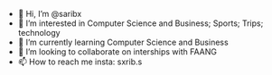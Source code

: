 - 👋 Hi, I’m @saribx
- 👀 I’m interested in Computer Science and Business; Sports; Trips; technology 
- 🌱 I’m currently learning Computer Science and Business
- 💞️ I’m looking to collaborate on interships with FAANG
- 📫 How to reach me insta: sxrib.s

<!---
saribx/saribx is a ✨ special ✨ repository because its `README.md` (this file) appears on your GitHub profile.
You can click the Preview link to take a look at your changes.
--->
